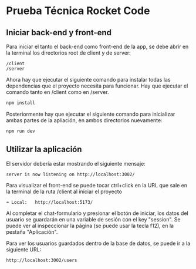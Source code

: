 # Prueba Técnica Rocket Code

## Iniciar back-end y front-end

Para iniciar el tanto el back-end como front-end de la app, se debe abrir en la terminal los directorios root de client y de server:
```
/client
/server
```
Ahora hay que ejecutar el siguiente comando para instalar todas las dependencias que el proyecto necesita para funcionar. Hay que ejecutar el comando tanto en /client como en /server. 
```bash
npm install
```
Posteriormente hay que ejecutar el siguiente comando para inicializar ambas partes de la apliación, en ambos directorios nuevamente:
```bash
npm run dev
```

## Utilizar la aplicación

El servidor debería estar mostrando el siguiente mensaje:
```
server is now listening on http://localhost:3002/
```

Para visualizar el front-end se puede tocar ctrl+click en la URL que sale en la terminal de la ruta /client al iniciar el proyecto
```bash
➜ Local:   http://localhost:5173/
```
Al completar el chat-formulario y presionar el botón de iniciar, los datos del usuario se guardarán en una variable de sesión con el key "session". Se puede ver al inspeccionar la página (se puede usar la tecla f12), en la pestaña "Aplicación".

Para ver los usuarios guardados dentro de la base de datos, se puede ir a la siguiente URL:
```
http://localhost:3002/users
```